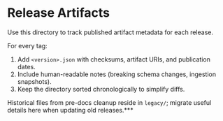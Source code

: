 # Release Artifacts

Use this directory to track published artifact metadata for each release.

For every tag:
1. Add `<version>.json` with checksums, artifact URIs, and publication dates.
2. Include human-readable notes (breaking schema changes, ingestion snapshots).
3. Keep the directory sorted chronologically to simplify diffs.

Historical files from pre-docs cleanup reside in `legacy/`; migrate useful details here when updating old releases.***
